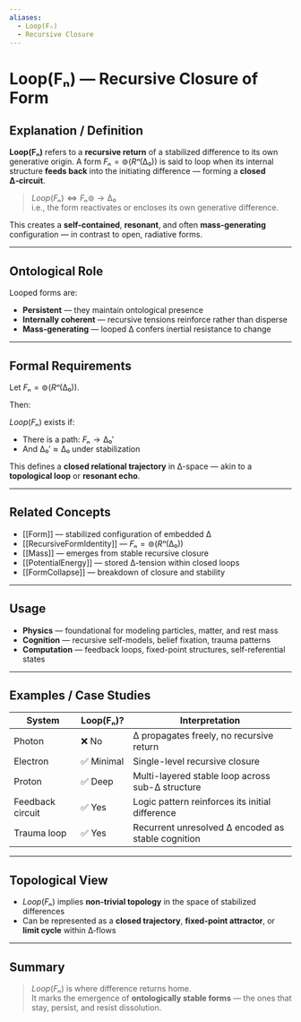 ```yaml
---
aliases:
  - Loop(Fₙ)
  - Recursive Closure
---
```


# Loop(Fₙ) — Recursive Closure of Form

## Explanation / Definition

**Loop(Fₙ)** refers to a **recursive return** of a stabilized difference to its own generative origin. A form $Fₙ = ⊚(Rⁿ(∆₀))$ is said to loop when its internal structure **feeds back** into the initiating difference — forming a **closed ∆‑circuit**.

> $Loop(Fₙ) ⇔ Fₙ ⊚→ ∆₀$  
> i.e., the form reactivates or encloses its own generative difference.

This creates a **self-contained**, **resonant**, and often **mass-generating** configuration — in contrast to open, radiative forms.

---

## Ontological Role

Looped forms are:

- **Persistent** — they maintain ontological presence  
- **Internally coherent** — recursive tensions reinforce rather than disperse  
- **Mass-generating** — looped ∆ confers inertial resistance to change  

---

## Formal Requirements

Let $Fₙ = ⊚(Rⁿ(∆₀))$.

Then:

$Loop(Fₙ)$ exists if:

- There is a path: $Fₙ → ∆₀′$  
- And $∆₀′ ≈ ∆₀$ under stabilization

This defines a **closed relational trajectory** in ∆-space — akin to a **topological loop** or **resonant echo**.

---

## Related Concepts

- [[Form]] — stabilized configuration of embedded ∆  
- [[RecursiveFormIdentity]] — $Fₙ = ⊚(Rⁿ(∆₀))$  
- [[Mass]] — emerges from stable recursive closure  
- [[PotentialEnergy]] — stored ∆-tension within closed loops  
- [[FormCollapse]] — breakdown of closure and stability  

---

## Usage

- **Physics** — foundational for modeling particles, matter, and rest mass  
- **Cognition** — recursive self-models, belief fixation, trauma patterns  
- **Computation** — feedback loops, fixed-point structures, self-referential states  

---

## Examples / Case Studies

| System             | Loop(Fₙ)?     | Interpretation                                     |
|--------------------|----------------|----------------------------------------------------|
| Photon             | ❌ No          | ∆ propagates freely, no recursive return           |
| Electron           | ✅ Minimal     | Single-level recursive closure                     |
| Proton             | ✅ Deep        | Multi-layered stable loop across sub-∆ structure   |
| Feedback circuit   | ✅ Yes         | Logic pattern reinforces its initial difference    |
| Trauma loop        | ✅ Yes         | Recurrent unresolved ∆ encoded as stable cognition |

---

## Topological View

- $Loop(Fₙ)$ implies **non-trivial topology** in the space of stabilized differences  
- Can be represented as a **closed trajectory**, **fixed-point attractor**, or **limit cycle** within ∆‑flows

---

## Summary

> $Loop(Fₙ)$ is where difference returns home.  
> It marks the emergence of **ontologically stable forms** — the ones that stay, persist, and resist dissolution.
